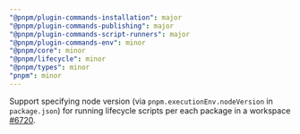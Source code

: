 ```yaml
---
"@pnpm/plugin-commands-installation": major
"@pnpm/plugin-commands-publishing": major
"@pnpm/plugin-commands-script-runners": major
"@pnpm/plugin-commands-env": minor
"@pnpm/core": minor
"@pnpm/lifecycle": minor
"@pnpm/types": minor
"pnpm": minor
---
```


Support specifying node version (via `pnpm.executionEnv.nodeVersion` in `package.json`) for running lifecycle scripts per each package in a workspace [#6720](https://github.com/pnpm/pnpm/issues/6720).
